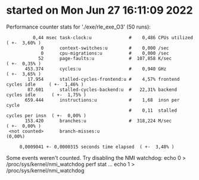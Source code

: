 # started on Mon Jun 27 16:11:09 2022


 Performance counter stats for './exe/rle_exe_O3' (50 runs):

              0,44 msec task-clock:u              #    0,486 CPUs utilized            ( +-  3,60% )
                 0      context-switches:u        #    0,000 /sec                   
                 0      cpu-migrations:u          #    0,000 /sec                   
                52      page-faults:u             #  107,858 K/sec                    ( +-  0,35% )
           453.374      cycles:u                  #    0,940 GHz                      ( +-  3,65% )
            17.954      stalled-cycles-frontend:u #    4,57% frontend cycles idle     ( +-  1,46% )
            87.601      stalled-cycles-backend:u  #   22,31% backend cycles idle      ( +-  1,75% )
           659.444      instructions:u            #    1,68  insn per cycle         
                                                  #    0,11  stalled cycles per insn  ( +-  0,00% )
           153.420      branches:u                #  318,224 M/sec                    ( +-  0,00% )
     <not counted>      branch-misses:u                                               (0,00%)

         0,0009041 +- 0,0000315 seconds time elapsed  ( +-  3,48% )

Some events weren't counted. Try disabling the NMI watchdog:
	echo 0 > /proc/sys/kernel/nmi_watchdog
	perf stat ...
	echo 1 > /proc/sys/kernel/nmi_watchdog

